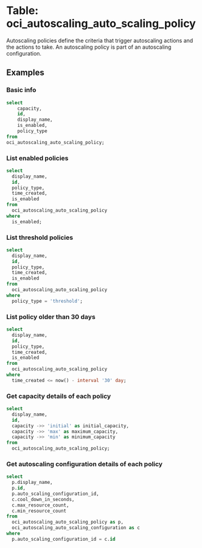# Table: oci_autoscaling_auto_scaling_policy

Autoscaling policies define the criteria that trigger autoscaling actions and the actions to take. An autoscaling policy is part of an autoscaling configuration.

## Examples

### Basic info

```sql
select
    capacity,
    id,
    display_name,
    is_enabled,
    policy_type
from
oci_autoscaling_auto_scaling_policy;
```

### List enabled policies

```sql
select
  display_name,
  id,
  policy_type,
  time_created,
  is_enabled
from
  oci_autoscaling_auto_scaling_policy
where
  is_enabled;
```

### List threshold policies

```sql
select
  display_name,
  id,
  policy_type,
  time_created,
  is_enabled
from
  oci_autoscaling_auto_scaling_policy
where
  policy_type = 'threshold';
```

### List policy older than 30 days

```sql
select
  display_name,
  id,
  policy_type,
  time_created,
  is_enabled
from
  oci_autoscaling_auto_scaling_policy
where
  time_created <= now() - interval '30' day;
```

### Get capacity details of each policy

```sql
select
  display_name,
  id,
  capacity ->> 'initial' as initial_capacity,
  capacity ->> 'max' as maximum_capacity,
  capacity ->> 'min' as minimum_capacity
from
  oci_autoscaling_auto_scaling_policy;
```

### Get autoscaling configuration details of each policy

```sql
select
  p.display_name,
  p.id,
  p.auto_scaling_configuration_id,
  c.cool_down_in_seconds,
  c.max_resource_count,
  c.min_resource_count
from
  oci_autoscaling_auto_scaling_policy as p,
  oci_autoscaling_auto_scaling_configuration as c
where
  p.auto_scaling_configuration_id = c.id
```